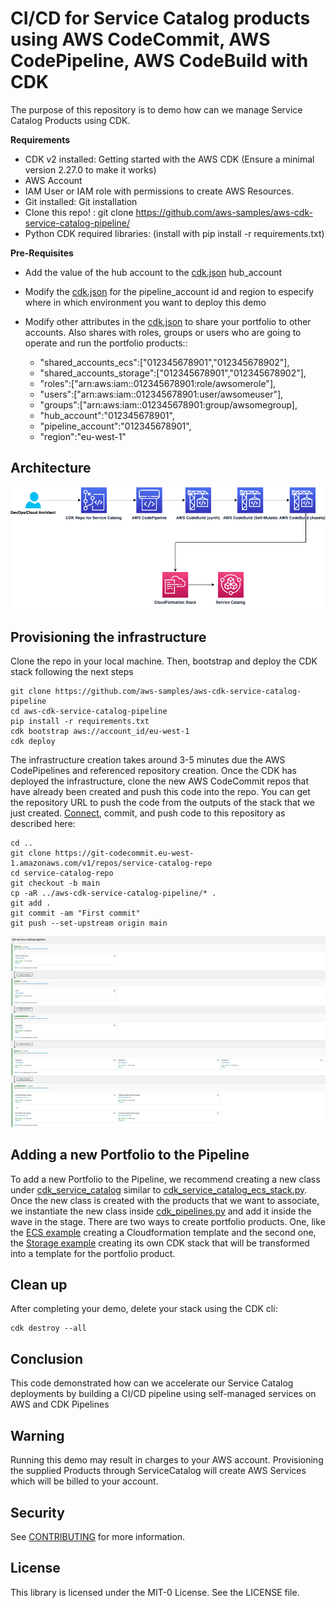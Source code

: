# CI/CD for Service Catalog products using AWS CodeCommit, AWS CodePipeline, AWS CodeBuild with CDK

The purpose of this repository is to demo how can we manage Service Catalog Products using CDK.

**Requirements**

- CDK v2 installed: Getting started with the AWS CDK (Ensure a minimal version 2.27.0 to make it works)
- AWS Account
- IAM User or IAM role with permissions to create AWS Resources.
- Git installed: Git installation
- Clone this repo! : git clone https://github.com/aws-samples/aws-cdk-service-catalog-pipeline/
- Python CDK required libraries: (install with pip install -r requirements.txt)

**Pre-Requisites**
- Add the value of the hub account to the [cdk.json](cdk.json) hub_account

- Modify the [cdk.json](cdk.json) for the pipeline_account id and region to especify where in which environment you want to deploy this demo
- Modify other attributes in the [cdk.json](cdk.json) to share your portfolio to other accounts. Also shares with roles, groups or users who are going to operate and run the portfolio products:: 
   - "shared_accounts_ecs":["012345678901","012345678902"],
   - "shared_accounts_storage":["012345678901","012345678902"],
   - "roles":["arn:aws:iam::012345678901:role/awsomerole"],
   - "users":["arn:aws:iam::012345678901:user/awsomeuser"],
   - "groups":["arn:aws:iam::012345678901:group/awsomegroup],
   - "hub_account":"012345678901",
   - "pipeline_account":"012345678901",
   - "region":"eu-west-1"

## Architecture
![service-catalog-architecture](images/cicd_service_catalog.png)

## Provisioning the infrastructure

Clone the repo in your local machine. Then, bootstrap and deploy the CDK stack following the next steps

```
git clone https://github.com/aws-samples/aws-cdk-service-catalog-pipeline
cd aws-cdk-service-catalog-pipeline
pip install -r requirements.txt
cdk bootstrap aws://account_id/eu-west-1
cdk deploy
```

The infrastructure creation takes around 3-5 minutes due the AWS CodePipelines and referenced repository creation. Once the CDK has deployed the infrastructure, clone the new AWS CodeCommit repos that have already been created and push this code into the repo. You can get the repository URL to push the code from the outputs of the stack that we just created. [Connect](https://docs.aws.amazon.com/codecommit/latest/userguide/how-to-connect.html), commit, and push code to this repository as described here:

```
cd ..
git clone https://git-codecommit.eu-west-1.amazonaws.com/v1/repos/service-catalog-repo
cd service-catalog-repo
git checkout -b main
cp -aR ../aws-cdk-service-catalog-pipeline/* .
git add .
git commit -am "First commit"
git push --set-upstream origin main
```


![cicd_pipeline](images/cicd_pipeline.png)

## Adding a new Portfolio to the Pipeline

To add a new Portfolio to the Pipeline, we recommend creating a new class under [cdk_service_catalog](cdk_service_catalog) similar to [cdk_service_catalog_ecs_stack.py](cdk_service_catalog/cdk_service_catalog_ecs_stack.py). Once the new class is created with the products that we want to associate, we instantiate the new class inside [cdk_pipelines.py](cdk_pipelines/cdk_pipelines.py) and add it inside the wave in the stage. 
There are two ways to create portfolio products. One, like the [ECS example](cdk_service_catalog/cdk_service_catalog_ecs_stack.py) creating a Cloudformation template and the second one, the [Storage example](cdk_service_catalog/cdk_service_catalog_storage_stack.py) creating its own CDK stack that will be transformed into a template for the portfolio product.

## Clean up

After completing your demo, delete your stack using the CDK cli:
```
cdk destroy --all
```

## Conclusion

This code demonstrated how can we accelerate our Service Catalog deployments by building a CI/CD pipeline using self-managed services on AWS and CDK Pipelines

## Warning

Running this demo may result in charges to your AWS account.
Provisioning the supplied Products through ServiceCatalog will create AWS Services which will be billed to your account.

## Security

See [CONTRIBUTING](CONTRIBUTING.md#security-issue-notifications) for more information.

## License

This library is licensed under the MIT-0 License. See the LICENSE file.



